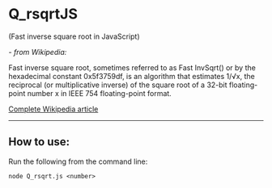# Q_rsqrtJS
(Fast inverse square root in JavaScript)


*- from Wikipedia:*

Fast inverse square root, sometimes referred to as Fast InvSqrt() or by the hexadecimal constant 0x5f3759df, is an algorithm that estimates 1/√x, the reciprocal (or multiplicative inverse) of the square root of a 32-bit floating-point number x in IEEE 754 floating-point format.

[Complete Wikipedia article](https://en.wikipedia.org/wiki/Fast_inverse_square_root)

---

How to use:
-
Run the following from the command line:
```
node Q_rsqrt.js <number>
```